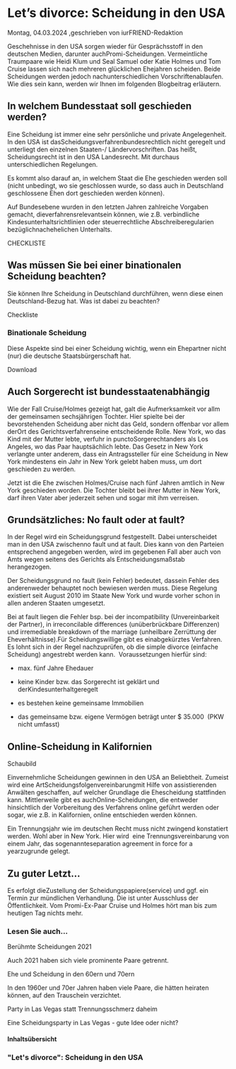 # Let’s divorce: Scheidung in den USA

Montag, 04.03.2024 ,geschrieben von iurFRIEND-Redaktion

Geschehnisse in den USA sorgen wieder für Gesprächsstoff in den deutschen Medien, darunter auchPromi-Scheidungen. Vermeintliche Traumpaare wie Heidi Klum und Seal Samuel oder Katie Holmes und Tom Cruise lassen sich nach mehreren glücklichen Ehejahren scheiden. Beide Scheidungen werden jedoch nachunterschiedlichen Vorschriftenablaufen. Wie dies sein kann, werden wir Ihnen im folgenden Blogbeitrag erläutern.

## In welchem Bundesstaat soll geschieden werden?

Eine Scheidung ist immer eine sehr persönliche und private Angelegenheit. In den USA ist dasScheidungsverfahrenbundesrechtlich nicht geregelt und unterliegt den einzelnen Staaten-/ Ländervorschriften. Das heißt, Scheidungsrecht ist in den USA Landesrecht. Mit durchaus unterschiedlichen Regelungen.

Es kommt also darauf an, in welchem Staat die Ehe geschieden werden soll (nicht unbedingt, wo sie geschlossen wurde, so dass auch in Deutschland geschlossene Ehen dort geschieden werden können).

Auf Bundesebene wurden in den letzten Jahren zahlreiche Vorgaben gemacht, dieverfahrensrelevantsein können, wie z.B. verbindliche Kindesunterhaltsrichtlinien oder steuerrechtliche Abschreiberegularien bezüglichnachehelichen Unterhalts.

CHECKLISTE

## Was müssen Sie bei einer binationalen Scheidung beachten?

Sie können Ihre Scheidung in Deutschland durchführen, wenn diese einen Deutschland-Bezug hat. Was ist dabei zu beachten?

Checkliste

### Binationale Scheidung

Diese Aspekte sind bei einer Scheidung wichtig, wenn ein Ehepartner nicht (nur) die deutsche Staatsbürgerschaft hat.

Download

## Auch Sorgerecht ist bundesstaatenabhängig

Wie der Fall Cruise/Holmes gezeigt hat, galt die Aufmerksamkeit vor allm der gemeinsamen sechsjährigen Tochter. Hier spielte bei der bevorstehenden Scheidung aber nicht das Geld, sondern offenbar vor allem derOrt des Gerichtsverfahrenseine entscheidende Rolle. New York, wo das Kind mit der Mutter lebte, verfuhr in punctoSorgerechtanders als Los Angeles, wo das Paar hauptsächlich lebte. Das Gesetz in New York verlangte unter anderem, dass ein Antragssteller für eine Scheidung in New York mindestens ein Jahr in New York gelebt haben muss, um dort geschieden zu werden.

Jetzt ist die Ehe zwischen Holmes/Cruise nach fünf Jahren amtlich in New York geschieden worden. Die Tochter bleibt bei ihrer Mutter in New York, darf ihren Vater aber jederzeit sehen und sogar mit ihm verreisen.

## Grundsätzliches: No fault oder at fault?

In der Regel wird ein Scheidungsgrund festgestellt. Dabei unterscheidet man in den USA zwischenno fault und at fault. Dies kann von den Parteien entsprechend angegeben werden, wird im gegebenen Fall aber auch von Amts wegen seitens des Gerichts als Entscheidungsmaßstab herangezogen.

Der Scheidungsgrund no fault (kein Fehler) bedeutet, dassein Fehler des anderenweder behauptet noch bewiesen werden muss. Diese Regelung existiert seit August 2010 im Staate New York und wurde vorher schon in allen anderen Staaten umgesetzt.

Bei at fault liegen die Fehler bsp. bei der incompatibility (Unvereinbarkeit der Partner), in irreconcilable differences (unüberbrückbare Differenzen) und irremediable breakdown of the marriage (unheilbare Zerrüttung der Eheverhältnisse).Für Scheidungswillige gibt es einabgekürztes Verfahren. Es lohnt sich in der Regel nachzuprüfen, ob die simple divorce (einfache Scheidung) angestrebt werden kann.  Voraussetzungen hierfür sind:

- max. fünf Jahre Ehedauer

- keine Kinder bzw. das Sorgerecht ist geklärt und derKindesunterhaltgeregelt

- es bestehen keine gemeinsame Immobilien

- das gemeinsame bzw. eigene Vermögen beträgt unter $ 35.000  (PKW nicht umfasst)

## Online-Scheidung in Kalifornien

Schaubild

Einvernehmliche Scheidungen gewinnen in den USA an Beliebtheit. Zumeist wird eine ArtScheidungsfolgenvereinbarungmit Hilfe von assistierenden Anwälten geschaffen, auf welcher Grundlage die Ehescheidung stattfinden kann. Mittlerweile gibt es auchOnline-Scheidungen, die entweder hinsichtlich der Vorbereitung des Verfahrens online geführt werden oder sogar, wie z.B. in Kalifornien, online entschieden werden können.

Ein Trennungsjahr wie im deutschen Recht muss nicht zwingend konstatiert werden. Wohl aber in New York. Hier wird  eine Trennungsvereinbarung von einem Jahr, das sogenannteseparation agreement in force for a yearzugrunde gelegt.

## Zu guter Letzt...

Es erfolgt dieZustellung der Scheidungspapiere(service) und ggf. ein Termin zur mündlichen Verhandlung. Die ist unter Ausschluss der Öffentlichkeit. Vom Promi-Ex-Paar Cruise und Holmes hört man bis zum heutigen Tag nichts mehr.

### Lesen Sie auch...

Berühmte Scheidungen 2021

Auch 2021 haben sich viele prominente Paare getrennt.

Ehe und Scheidung in den 60ern und 70ern

In den 1960er und 70er Jahren haben viele Paare, die hätten heiraten können, auf den Trauschein verzichtet.

Party in Las Vegas statt Trennungsschmerz daheim

Eine Scheidungsparty in Las Vegas - gute Idee oder nicht?

#### Inhaltsübersicht

### "Let's divorce": Scheidung in den USA